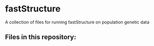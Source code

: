 # fastStructure
A collection of files for running fastStructure on population genetic data

Files in this repository:
-

